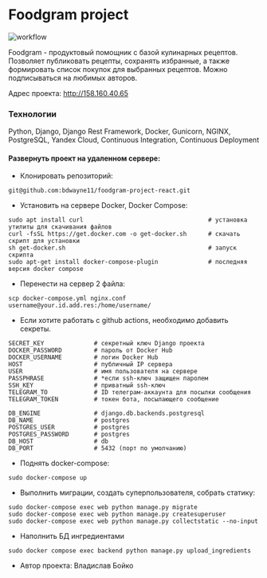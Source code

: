 Foodgram project
========


![workflow](https://github.com/bdwayne11/foodgram-project-react/actions/workflows/foodgram_project_react_workflow.yml/badge.svg?branch=master&event=push)


Foodgram - продуктовый помощник с базой кулинарных рецептов. Позволяет публиковать рецепты, сохранять избранные, а также формировать список покупок для выбранных рецептов. Можно подписываться на любимых авторов.

Адрес проекта: http://158.160.40.65

### Технологии
Python, Django, Django Rest Framework, Docker, Gunicorn, NGINX, PostgreSQL, Yandex Cloud, Continuous Integration, Continuous Deployment

#### Развернуть проект на удаленном сервере:

* Клонировать репозиторий:

```
git@github.com:bdwayne11/foodgram-project-react.git
```

* Установить на сервере Docker, Docker Compose:

```
sudo apt install curl                                   # установка утилиты для скачивания файлов
curl -fsSL https://get.docker.com -o get-docker.sh      # скачать скрипт для установки
sh get-docker.sh                                        # запуск скрипта
sudo apt-get install docker-compose-plugin              # последняя версия docker compose
```

* Перенести на сервер 2 файла:

```
scp docker-compose.yml nginx.conf username@your.id.add.res:/home/username/ 
```

* Если хотите работать с github actions, необходимо добавить секреты.

```
SECRET_KEY              # секретный ключ Django проекта
DOCKER_PASSWORD         # пароль от Docker Hub
DOCKER_USERNAME         # логин Docker Hub
HOST                    # публичный IP сервера
USER                    # имя пользователя на сервере
PASSPHRASE              # *если ssh-ключ защищен паролем
SSH_KEY                 # приватный ssh-ключ
TELEGRAM_TO             # ID телеграм-аккаунта для посылки сообщения
TELEGRAM_TOKEN          # токен бота, посылающего сообщение

DB_ENGINE               # django.db.backends.postgresql
DB_NAME                 # postgres
POSTGRES_USER           # postgres
POSTGRES_PASSWORD       # postgres
DB_HOST                 # db
DB_PORT                 # 5432 (порт по умолчанию)
```

* Поднять docker-compose:
```
sudo docker-compose up
```

* Выполнить миграции, создать суперпользователя, собрать статику:

```
sudo docker-compose exec web python manage.py migrate
sudo docker-compose exec web python manage.py createsuperuser
sudo docker-compose exec web python manage.py collectstatic --no-input
```

* Наполнить БД ингредиентами
```
sudo docker compose exec backend python manage.py upload_ingredients
```

* Автор проекта:
Владислав Бойко
